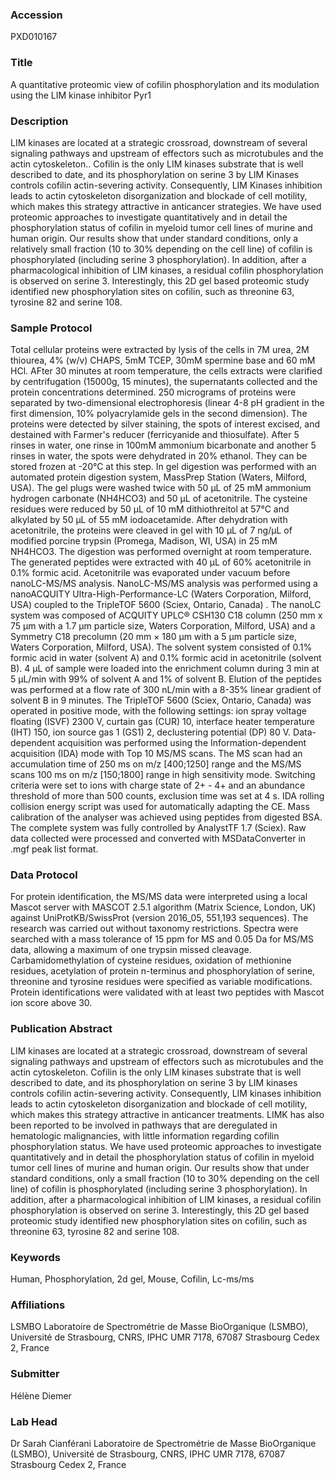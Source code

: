 ### Accession
PXD010167

### Title
A quantitative proteomic view of cofilin phosphorylation and its modulation using the LIM kinase inhibitor Pyr1

### Description
LIM kinases are located at a strategic crossroad, downstream of several signaling pathways and upstream of effectors such as microtubules and the actin cytoskeleton..  Cofilin is the only LIM kinases substrate that is well described to date, and its phosphorylation on serine 3 by LIM Kinases controls cofilin actin-severing activity. Consequently, LIM Kinases inhibition leads to actin cytoskeleton disorganization and blockade of cell motility, which makes this strategy attractive in anticancer strategies. We have used proteomic approaches to investigate quantitatively and in detail the phosphorylation status of cofilin in myeloid tumor cell lines of murine and human origin. Our results show that under standard conditions, only a relatively small fraction (10 to 30% depending on the cell line) of cofilin is phosphorylated (including serine 3 phosphorylation). In addition, after a pharmacological inhibition of LIM kinases, a residual cofilin phosphorylation is observed on serine 3. Interestingly, this 2D gel based proteomic study identified new phosphorylation sites on cofilin, such as threonine 63, tyrosine 82 and serine 108.

### Sample Protocol
Total cellular proteins were extracted by lysis of the cells in 7M urea, 2M thiourea, 4% (w/v) CHAPS, 5mM TCEP, 30mM spermine base and 60 mM HCl. AFter 30 minutes at room temperature, the cells extracts were clarified by centrifugation (15000g, 15 minutes), the supernatants collected and the protein concentrations determined. 250 micrograms of proteins were separated by two-dimensional electrophoresis (linear 4-8 pH gradient in the first dimension, 10% polyacrylamide gels in the second dimension). The proteins were detected by silver staining, the spots of interest excised, and destained with Farmer's reducer (ferricyanide and thiosulfate). After 5 rinses in water, one rinse in 100mM ammonium bicarbonate and another 5 rinses in water, the spots were dehydrated in 20% ethanol. They can be stored frozen at -20°C at this step. In gel digestion was performed with an automated protein digestion system, MassPrep Station (Waters, Milford, USA). The gel plugs were washed twice with 50 µL of 25 mM ammonium hydrogen carbonate (NH4HCO3) and 50 µL of acetonitrile. The cysteine residues were reduced by 50 µL of 10 mM dithiothreitol at 57°C and alkylated by 50 µL of 55 mM iodoacetamide. After dehydration with acetonitrile, the proteins were cleaved in gel with 10 µL of 7 ng/µL of modified porcine trypsin (Promega, Madison, WI, USA) in 25 mM NH4HCO3. The digestion was performed overnight at room temperature. The generated peptides were extracted with 40 µL of 60% acetonitrile in 0.1% formic acid. Acetonitrile was evaporated under vacuum before nanoLC-MS/MS analysis. NanoLC-MS/MS analysis was performed using a nanoACQUITY Ultra-High-Performance-LC (Waters Corporation, Milford, USA) coupled to the TripleTOF 5600 (Sciex, Ontario, Canada) .  The nanoLC system was composed of ACQUITY UPLC® CSH130 C18 column (250 mm x 75 µm with a 1.7 µm particle size, Waters Corporation, Milford, USA) and a Symmetry C18 precolumn (20 mm × 180 µm with a 5 µm particle size, Waters Corporation, Milford, USA). The solvent system consisted of 0.1% formic acid in water (solvent A) and 0.1% formic acid in acetonitrile (solvent B). 4 µL of sample were loaded into the enrichment column during 3 min at 5 µL/min with 99% of solvent A and 1% of solvent B. Elution of the peptides was performed at a flow rate of 300 nL/min with a 8-35% linear gradient of solvent B in 9 minutes.  The TripleTOF 5600 (Sciex, Ontario, Canada) was operated in positive mode, with the following settings: ion spray voltage floating (ISVF) 2300 V, curtain gas (CUR) 10, interface heater temperature (IHT) 150, ion source gas 1 (GS1) 2, declustering potential (DP) 80 V. Data-dependent acquisition was performed using the Information-dependent acquisition (IDA) mode with Top 10 MS/MS scans. The MS scan had an accumulation time of 250 ms on m/z [400;1250] range and the MS/MS scans 100 ms on m/z [150;1800] range in high sensitivity mode. Switching criteria were set to ions with charge state of 2+ - 4+ and an abundance threshold of more than 500 counts, exclusion time was set at 4 s. IDA rolling collision energy script was used for automatically adapting the CE. Mass calibration of the analyser was achieved using peptides from digested BSA. The complete system was fully controlled by AnalystTF 1.7 (Sciex). Raw data collected were processed and converted with MSDataConverter in .mgf peak list format.

### Data Protocol
For protein identification, the MS/MS data were interpreted using a local Mascot server with MASCOT 2.5.1 algorithm (Matrix Science, London, UK) against UniProtKB/SwissProt (version 2016_05, 551,193 sequences). The research was carried out without taxonomy restrictions. Spectra were searched with a mass tolerance of 15 ppm for MS and 0.05 Da for MS/MS data, allowing a maximum of one trypsin missed cleavage. Carbamidomethylation of cysteine residues, oxidation of methionine residues, acetylation of protein n-terminus and phosphorylation of serine, threonine and tyrosine residues were specified as variable modifications. Protein identifications were validated with at least two peptides with Mascot ion score above 30.

### Publication Abstract
LIM kinases are located at a strategic crossroad, downstream of several signaling pathways and upstream of effectors such as microtubules and the actin cytoskeleton. Cofilin is the only LIM kinases substrate that is well described to date, and its phosphorylation on serine 3 by LIM kinases controls cofilin actin-severing activity. Consequently, LIM kinases inhibition leads to actin cytoskeleton disorganization and blockade of cell motility, which makes this strategy attractive in anticancer treatments. LIMK has also been reported to be involved in pathways that are deregulated in hematologic malignancies, with little information regarding cofilin phosphorylation status. We have used proteomic approaches to investigate quantitatively and in detail the phosphorylation status of cofilin in myeloid tumor cell lines of murine and human origin. Our results show that under standard conditions, only a small fraction (10 to 30% depending on the cell line) of cofilin is phosphorylated (including serine 3 phosphorylation). In addition, after a pharmacological inhibition of LIM kinases, a residual cofilin phosphorylation is observed on serine 3. Interestingly, this 2D gel based proteomic study identified new phosphorylation sites on cofilin, such as threonine 63, tyrosine 82 and serine 108.

### Keywords
Human, Phosphorylation, 2d gel, Mouse, Cofilin, Lc-ms/ms

### Affiliations
LSMBO
Laboratoire de Spectrométrie de Masse BioOrganique (LSMBO), Université de Strasbourg, CNRS, IPHC UMR 7178, 67087 Strasbourg Cedex 2, France

### Submitter
Hélène Diemer

### Lab Head
Dr Sarah Cianférani
Laboratoire de Spectrométrie de Masse BioOrganique (LSMBO), Université de Strasbourg, CNRS, IPHC UMR 7178, 67087 Strasbourg Cedex 2, France


